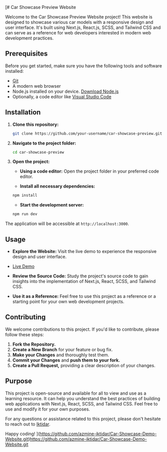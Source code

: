 [# Car Showcase Preview Website

Welcome to the Car Showcase Preview Website project! This website is designed to showcase various car models with a responsive design and user interface. It's built using Next.js, React.js, SCSS, and Tailwind CSS and can serve as a reference for web developers interested in modern web development practices.

## Prerequisites

Before you get started, make sure you have the following tools and software installed:

- [Git](https://git-scm.com/)
- A modern web browser
- Node.js installed on your device. [Download Node.js](https://nodejs.org/)
- Optionally, a code editor like [Visual Studio Code](https://code.visualstudio.com/)

## Installation

1. **Clone this repository:**

    ```bash
    git clone https://github.com/your-username/car-showcase-preview.git
    ```

2. **Navigate to the project folder:**

    ```bash
    cd car-showcase-preview
    ```

3. **Open the project:**

    - **Using a code editor:** Open the project folder in your preferred code editor.
    
    - **Install all necessary dependencies:**

    ```bash
    npm install
    ```

    - **Start the development server:**

    ```bash
    npm run dev
    ```

The application will be accessible at `http://localhost:3000`.

## Usage

- **Explore the Website:** Visit the live demo to experience the responsive design and user interface.
- [Live Demo](https://car-showcase-demo-website.vercel.app/)

- **Review the Source Code:** Study the project's source code to gain insights into the implementation of Next.js, React, SCSS, and Tailwind CSS.

- **Use it as a Reference:** Feel free to use this project as a reference or a starting point for your own web development projects.

## Contributing

We welcome contributions to this project. If you'd like to contribute, please follow these steps:

1. **Fork the Repository.**
2. **Create a New Branch** for your feature or bug fix.
3. **Make your Changes** and thoroughly test them.
4. **Commit your Changes** and **push them to your fork.**
5. **Create a Pull Request,** providing a clear description of your changes.

## Purpose

This project is open-source and available for all to view and use as a learning resource. It can help you understand the best practices of building web applications with Next.js, React, SCSS, and Tailwind CSS. Feel free to use and modify it for your own purposes.

For any questions or assistance related to this project, please don't hesitate to reach out to [Iktidar](https://wa.me/qr/ILZPHY5XD5LYM1).

Happy coding!
](https://github.com/azmine-iktidar/Car-Showcase-Demo-Website.git)https://github.com/azmine-iktidar/Car-Showcase-Demo-Website.git
